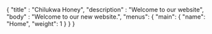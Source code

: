 {
    "title" : "Chilukwa Honey",
    "description" : "Welcome to our website",
    "body" : "Welcome to our new website.",
    "menus": {
        "main": {
            "name": "Home",
            "weight": 1
        }
    }
}
